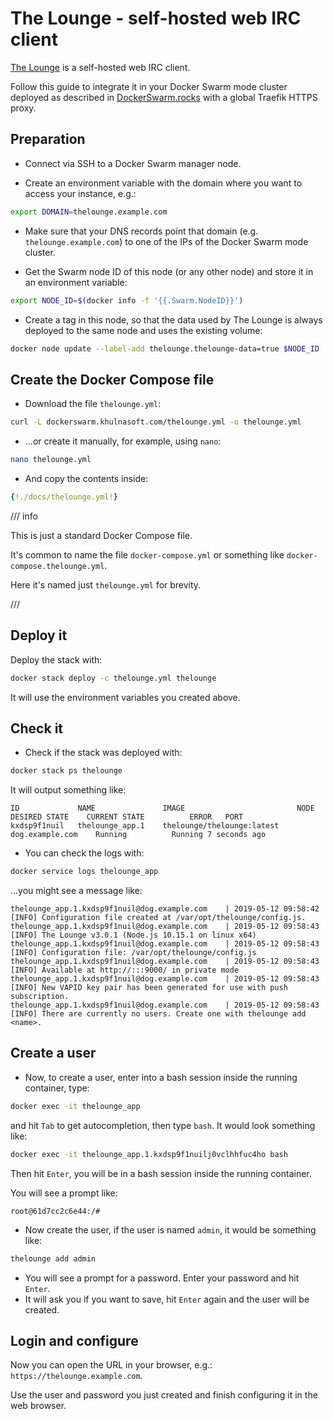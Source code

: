 # The Lounge - self-hosted web IRC client

<a href="https://thelounge.chat/" target="_blank">The Lounge</a> is a self-hosted web IRC client.

Follow this guide to integrate it in your Docker Swarm mode cluster deployed as described in <a href="https://dockerswarm.khulnasoft.com" target="_blank">DockerSwarm.rocks</a> with a global Traefik HTTPS proxy.

## Preparation

* Connect via SSH to a Docker Swarm manager node.

* Create an environment variable with the domain where you want to access your instance, e.g.:

```bash
export DOMAIN=thelounge.example.com
```

* Make sure that your DNS records point that domain (e.g. `thelounge.example.com`) to one of the IPs of the Docker Swarm mode cluster.

* Get the Swarm node ID of this node (or any other node) and store it in an environment variable:

```bash
export NODE_ID=$(docker info -f '{{.Swarm.NodeID}}')
```

* Create a tag in this node, so that the data used by The Lounge is always deployed to the same node and uses the existing volume:

```bash
docker node update --label-add thelounge.thelounge-data=true $NODE_ID
```

## Create the Docker Compose file

* Download the file `thelounge.yml`:

```bash
curl -L dockerswarm.khulnasoft.com/thelounge.yml -o thelounge.yml
```

* ...or create it manually, for example, using `nano`:

```bash
nano thelounge.yml
```

* And copy the contents inside:

```YAML
{!./docs/thelounge.yml!}
```

/// info

This is just a standard Docker Compose file.

It's common to name the file `docker-compose.yml` or something like `docker-compose.thelounge.yml`.

Here it's named just `thelounge.yml` for brevity.

///

## Deploy it

Deploy the stack with:

```bash
docker stack deploy -c thelounge.yml thelounge
```

It will use the environment variables you created above.

## Check it

* Check if the stack was deployed with:

```bash
docker stack ps thelounge
```

It will output something like:

```
ID             NAME               IMAGE                         NODE               DESIRED STATE    CURRENT STATE          ERROR   PORT
kxdsp9f1nuil   thelounge_app.1    thelounge/thelounge:latest    dog.example.com    Running          Running 7 seconds ago
```

* You can check the logs with:

```bash
docker service logs thelounge_app
```

...you might see a message like:

```
thelounge_app.1.kxdsp9f1nuil@dog.example.com    | 2019-05-12 09:58:42 [INFO] Configuration file created at /var/opt/thelounge/config.js.
thelounge_app.1.kxdsp9f1nuil@dog.example.com    | 2019-05-12 09:58:43 [INFO] The Lounge v3.0.1 (Node.js 10.15.1 on linux x64)
thelounge_app.1.kxdsp9f1nuil@dog.example.com    | 2019-05-12 09:58:43 [INFO] Configuration file: /var/opt/thelounge/config.js
thelounge_app.1.kxdsp9f1nuil@dog.example.com    | 2019-05-12 09:58:43 [INFO] Available at http://:::9000/ in private mode
thelounge_app.1.kxdsp9f1nuil@dog.example.com    | 2019-05-12 09:58:43 [INFO] New VAPID key pair has been generated for use with push subscription.
thelounge_app.1.kxdsp9f1nuil@dog.example.com    | 2019-05-12 09:58:43 [INFO] There are currently no users. Create one with thelounge add <name>.
```

## Create a user

* Now, to create a user, enter into a bash session inside the running container, type:

```bash
docker exec -it thelounge_app
```

and hit `Tab` to get autocompletion, then type `bash`. It would look something like:

```bash
docker exec -it thelounge_app.1.kxdsp9f1nuilj0vclhhfuc4ho bash
```

Then hit `Enter`, you will be in a bash session inside the running container.

You will see a prompt like:

```
root@61d7cc2c6e44:/#
```

* Now create the user, if the user is named `admin`, it would be something like:

```bash
thelounge add admin
```

* You will see a prompt for a password. Enter your password and hit `Enter`.
* It will ask you if you want to save, hit `Enter` again and the user will be created.

## Login and configure

Now you can open the URL in your browser, e.g.: `https://thelounge.example.com`.

Use the user and password you just created and finish configuring it in the web browser.
